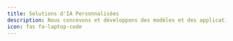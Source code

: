 ```yaml
---
title: Solutions d'IA Personnalisées
description: Nous concevons et développons des modèles et des applications d'IA sur mesure pour répondre à vos défis et opportunités commerciaux uniques, garantissant une adéquation parfaite à vos besoins.
icon: fas fa-laptop-code
---
```

